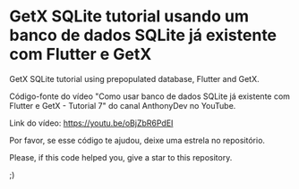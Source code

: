 # GetX SQLite tutorial usando um banco de dados SQLite já existente com Flutter e GetX

GetX SQLite tutorial using prepopulated database, Flutter and GetX.

Código-fonte do vídeo "Como usar banco de dados SQLite já existente com Flutter e GetX - Tutorial 7" do canal AnthonyDev no YouTube.

Link do vídeo: https://youtu.be/oBjZbR6PdEI

Por favor, se esse código te ajudou, deixe uma estrela no repositório.

Please, if this code helped you, give a star to this repository. 

;)
